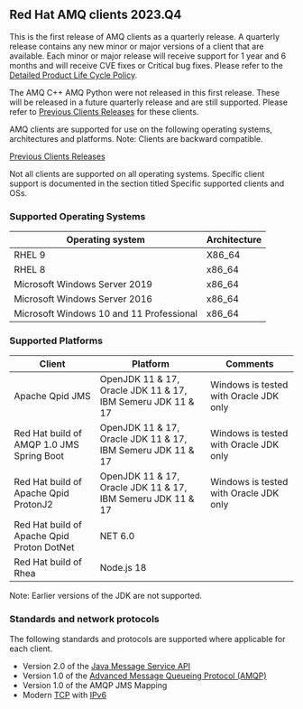 ## Red Hat AMQ clients 2023.Q4

This is the first release of AMQ clients as a quarterly release. A quarterly release contains any new minor or major versions 
of a client that are available. Each minor or major release will receive support for 1 year and 6 months and will receive 
CVE fixes or Critical bug fixes. Please refer to the [Detailed Product Life Cycle Policy](https://access.redhat.com/articles/7052871). 

The AMQ C++ AMQ Python were not released in this first release. These will be released in a future quarterly release and
are still supported. Please refer to [Previous Clients Releases](https://access.redhat.com/articles/5043041) for these clients. 

AMQ clients are supported for use on the following operating systems, architectures and platforms. Note: Clients are 
backward compatible.

[Previous Clients Releases](https://access.redhat.com/articles/5043041)

Not all clients are supported on all operating systems. Specific client support is documented in the section titled Specific supported clients and OSs.

### Supported Operating Systems

| Operating system                         | Architecture |
|------------------------------------------|--------------|
| RHEL 9                                   | X86_64       |
| RHEL 8                                   | x86_64       |
| Microsoft Windows Server 2019            | x86_64       |                                              
| Microsoft Windows Server 2016            | x86_64       |
| Microsoft Windows 10 and 11 Professional | x86_64       |                                            

### Supported Platforms

| Client                                     | Platform                                                    | Comments                               |
|--------------------------------------------|-------------------------------------------------------------|----------------------------------------|
| Apache Qpid JMS                            | OpenJDK 11 & 17, Oracle JDK 11 & 17, IBM Semeru JDK 11 & 17 | Windows is tested with Oracle JDK only |
| Red Hat build of AMQP 1.0 JMS Spring Boot  | OpenJDK 11 & 17, Oracle JDK 11 & 17, IBM Semeru JDK 11 & 17 | Windows is tested with Oracle JDK only |
| Red Hat build of Apache Qpid ProtonJ2      | OpenJDK 11 & 17, Oracle JDK 11 & 17, IBM Semeru JDK 11 & 17 | Windows is tested with Oracle JDK only |                                              
| Red Hat build of Apache Qpid Proton DotNet | NET 6.0                                                     |                                        |                                           
| Red Hat build of Rhea                      | Node.js 18                                                  |                                        |

Note: Earlier versions of the JDK are not supported.

### Standards and network protocols

The following standards and protocols are supported where applicable for each client. 

- Version 2.0 of the [Java Message Service API](https://access.redhat.com/bounce/?externalURL=https%3A%2F%2Fjcp.org%2Fen%2Fjsr%2Fdetail%3Fid%3D343)
- Version 1.0 of the [Advanced Message Queueing Protocol (AMQP)](https://access.redhat.com/bounce/?externalURL=http%3A%2F%2Fwww.amqp.org%2F)
- Version 1.0 of the AMQP JMS Mapping
- Modern [TCP](https://access.redhat.com/bounce/?externalURL=https%3A%2F%2Ftools.ietf.org%2Fhtml%2Frfc793) with [IPv6](https://access.redhat.com/bounce/?externalURL=https%3A%2F%2Ftools.ietf.org%2Fhtml%2Frfc2460)
